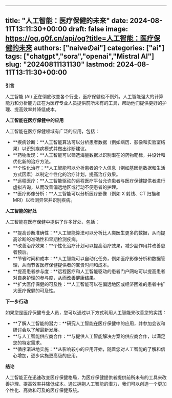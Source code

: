 
---
title: "人工智能：医疗保健的未来"
date: 2024-08-11T13:11:30+00:00
draft: false
image: https://og.g0f.cn/api/og?title=人工智能：医疗保健的未来
authors: ["naiveのai"]
categories: ["ai"]
tags: ["chatgpt","sora","openai","Mistral AI"]
slug: "20240811131130"
lastmod: 2024-08-11T13:11:30+00:00
---
**引言**

人工智能 (AI) 正在彻底改变各个行业，医疗保健也不例外。人工智能强大的计算能力和分析能力正在为医疗专业人员提供前所未有的工具，帮助他们提供更好的护理、提高效率并降低成本。

**人工智能在医疗保健中的应用**

人工智能在医疗保健领域有广泛的应用，包括：

- **疾病诊断：**人工智能算法可以分析患者数据（例如病历、影像和实验室结果）以识别疾病模式并做出诊断建议。
- **药物发现：**人工智能可以筛选海量数据以识别潜在的药物靶标，并设计和优化新的治疗方法。
- **个性化治疗：**人工智能可以分析患者的个人信息（例如基因组数据和生活方式因素）以制定个性化的治疗计划，提高治疗效果。
- **远程医疗：**人工智能驱动的远程医疗平台允许患者与医疗保健提供者进行虚拟咨询，从而改善偏远地区或行动不便患者的护理。
- **医疗影像分析：**人工智能可以分析医疗影像（例如 X 射线、CT 扫描和 MRI）以检测异常并识别疾病。

**人工智能的好处**

人工智能在医疗保健中提供了许多好处，包括：

- **提高诊断准确性：**人工智能算法可以分析比人类医生更多的数据，从而提高诊断的准确性和早期检测疾病。
- **改善治疗效果：**个性化治疗计划可以提高治疗效果，减少副作用并改善患者预后。
- **节省时间和成本：**人工智能可以自动化任务，例如医疗影像分析和数据管理，从而节省医疗保健提供者的宝贵时间和成本。
- **提高患者参与度：**远程医疗和人工智能驱动的患者门户网站可以提高患者对自身护理的参与度，从而改善健康结果。
- **扩大医疗保健的可及性：**人工智能可以在偏远地区或经济困难的患者中扩大医疗保健的可及性。

**下一步行动**

如果您是医疗保健专业人员，您可以通过以下方式利用人工智能来改善您的实践：

- **了解人工智能的潜力：**研究人工智能在医疗保健中的应用，并参加会议和研讨会以了解最新发展。
- **与人工智能供应商合作：**与提供人工智能解决方案的供应商合作，以满足您的特定需求。
- **循序渐进地实施：**从影响较小的应用开始，随着您对人工智能的了解和信心增加，逐步实施更高级的应用。

**结论**

人工智能正在迅速改变医疗保健格局，为医疗保健提供者提供前所未有的工具来改善护理、提高效率并降低成本。通过拥抱人工智能的潜力，我们可以创造一个更加个性化、高效和可及的医疗保健系统。